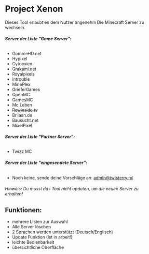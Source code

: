# Project Xenon

Dieses Tool erlaubt es dem Nutzer angenehm Die Minecraft Server zu wechseln.  
###### __Server der Liste "Game Server":__
+ GommeHD.net
+ Hypixel
+ Cytooxien
+ Grakami.net
+ Royalpixels
+ Introuble
+ MinePlex
+ GrieferGames
+ OpenMC
+ GamesMC
+ Mc Leben
+ ~~Rewinside.tv~~
+ Briiaan.de
+ Bausucht.net
+ MixelPixel
###### __Server der Liste "Partner Server":__
+ Twizz MC
###### __Server der Liste "eingesendete Server":__
+ Noch keine, sende deine Vorschläge an: admin@twisterry.ml
###### Hinweis: Du musst das Tool nicht updaten, um die neuen Server zu erhalten!
## Funktionen:
+ mehrere Listen zur Auswahl
+ Alle Server löschen
+ 2 Sprachen werden unterstützt (Deutsch/Englisch)
+ Update Funktion (Ist in arbeit!)
+ leichte Bedienbarkeit
+ übersichtliche Oberfläche

